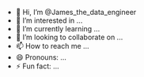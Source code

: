 - 👋 Hi, I’m @James_the_data_engineer
- 👀 I’m interested in ...
- 🌱 I’m currently learning ...
- 💞️ I’m looking to collaborate on ...
- 📫 How to reach me ...
- 😄 Pronouns: ...
- ⚡ Fun fact: ...

<!---
James_the_data_engineer is a ✨ special ✨ repository because its `README.md` (this file) appears on your GitHub profile.
You can click the Preview link to take a look at your changes.
--->

